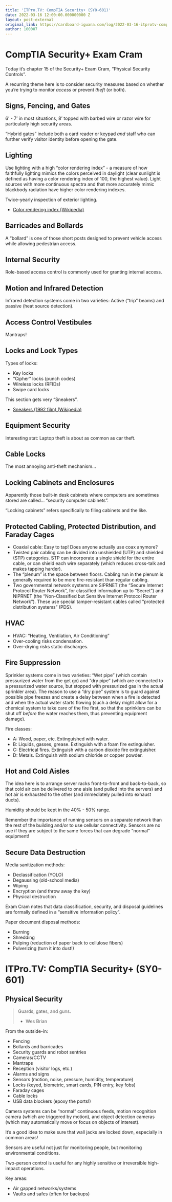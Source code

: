 ```yaml
---
title: 'ITPro.TV: CompTIA Security+ (SY0-601)'
date: 2022-03-16 12:00:00.000000000 Z
layout: post-external
original_link: https://cardboard-iguana.com/log/2022-03-16-itprotv-comptia-security-plus.html
author: 100007
---
```


# CompTIA Security+ Exam Cram

Today it’s chapter 15 of the Security+ Exam Cram, “Physical Security Controls”.

A recurring theme here is to consider security measures based on whether you’re trying to monitor _access_ or prevent _theft_ (or both).

## Signs, Fencing, and Gates

6’ - 7’ in most situations, 8’ topped with barbed wire or razor wire for particularly high security areas.

“Hybrid gates” include both a card reader or keypad _and_ staff who can further verify visitor identity before opening the gate.

## Lighting

Use lighting with a high “color rendering index” - a measure of how faithfully lighting mimics the colors perceived in daylight (clear sunlight is defined as having a color rendering index of 100, the highest value). Light sources with more continuous spectra and that more accurately mimic blackbody radiation have higher color rendering indexes.

Twice-yearly inspection of exterior lighting.

- [Color rendering index (Wikipedia)](https://en.wikipedia.org/wiki/Color_rendering_index)

## Barricades and Bollards

A “bollard” is one of those short posts designed to prevent vehicle access while allowing pedestrian access.

## Internal Security

Role-based access control is commonly used for granting internal access.

## Motion and Infrared Detection

Infrared detection systems come in two varieties: Active (“trip” beams) and passive (heat source detection).

## Access Control Vestibules

Mantraps!

## Locks and Lock Types

Types of locks:

- Key locks
- “Cipher” locks (punch codes)
- Wireless locks (RFIDs)
- Swipe card locks

This section gets very “Sneakers”.

- [Sneakers (1992 film) (Wikipedia)](https://en.wikipedia.org/wiki/Sneakers_%281992_film%29)

## Equipment Security

Interesting stat: Laptop theft is about as common as car theft.

## Cable Locks

The most annoying anti-theft mechanism…

## Locking Cabinets and Enclosures

Apparently those built-in desk cabinets where computers are sometimes stored are called… “security computer cabinets”.

“Locking cabinets” refers specifically to filing cabinets and the like.

## Protected Cabling, Protected Distribution, and Faraday Cages

- Coaxial cable: Easy to tap! Does anyone actually use coax anymore?
- Twisted pair cabling can be divided into unshielded (UTP) and shielded (STP) categories. STP can incorporate a single shield for the entire cable, or can shield each wire separately (which reduces cross-talk and makes tapping harder).
- The “plenum” is the space between floors. Cabling run in the plenum is generally required to be more fire-resistant than regular cabling.
- Two governmental network systems are SIPRNET (the “Secure Internet Protocol Router Network”, for classified information up to “Secret”) and NIPRNET (the “Non-Classified but Sensitive Internet Protocol Router Network”). These use special tamper-resistant cables called “protected distribution systems” (PDS).

## HVAC

- HVAC: “Heating, Ventilation, Air Conditioning”
- Over-cooling risks condensation.
- Over-drying risks static discharges.

## Fire Suppression

Sprinkler systems come in two varieties: “Wet pipe” (which contain pressurized water from the get go) and “dry pipe” (which are connected to a pressurized water source, but stopped with pressurized gas in the actual sprinkler area). The reason to use a “dry pipe” system is to guard against possible pipe freezes and create a delay between when a fire is detected and when the actual water starts flowing (such a delay might allow for a chemical system to take care of the fire first, so that the sprinklers can be shut off _before_ the water reaches them, thus preventing equipment damage).

Fire classes:

- A: Wood, paper, etc. Extinguished with water.
- B: Liquids, gasses, grease. Extinguish with a foam fire extinguisher.
- C: Electrical fires. Extinguish with a carbon dioxide fire extinguisher.
- D: Metals. Extinguish with sodium chloride or copper powder.

## Hot and Cold Aisles

The idea here is to arrange server racks front-to-front and back-to-back, so that cold air can be delivered to one aisle (and pulled into the servers) and hot air is exhausted to the other (and immediately pulled into exhaust ducts).

Humidity should be kept in the 40% - 50% range.

Remember the importance of running sensors on a separate network than the rest of the building and/or to use cellular connectivity. Sensors are no use if they are subject to the same forces that can degrade “normal” equipment!

## Secure Data Destruction

Media sanitization methods:

- Declassification (YOLO)
- Degaussing (old-school media)
- Wiping
- Encryption (and throw away the key)
- Physical destruction

Exam Cram notes that data classification, security, and disposal guidelines are formally defined in a “sensitive information policy”.

Paper document disposal methods:

- Burning
- Shredding
- Pulping (reduction of paper back to cellulose fibers)
- Pulverizing (turn it into dust!)

# ITPro.TV: CompTIA Security+ (SY0-601)

## Physical Security

> Guards, gates, and guns.
> 
> - Wes Brian

From the outside-in:

- Fencing
- Bollards and barricades
- Security guards and robot sentries
- Cameras/CCTV
- Mantraps
- Reception (visitor logs, etc.)
- Alarms and signs
- Sensors (motion, noise, pressure, humidity, temperature)
- Locks (keyed, biometric, smart cards, PIN entry, key fobs)
- Faraday cages
- Cable locks
- USB data blockers (epoxy the ports!)

Camera systems can be “normal” continuous feeds, motion recognition camera (which are triggered by motion), and object detection cameras (which may automatically move or focus on objects of interest).

It’s a good idea to make sure that wall jacks are locked down, especially in common areas!

Sensors are useful not just for monitoring people, but monitoring environmental conditions.

Two-person control is useful for any highly sensitive or irreversible high-impact operations.

Key areas:

- Air gapped networks/systems
- Vaults and safes (often for backups)
